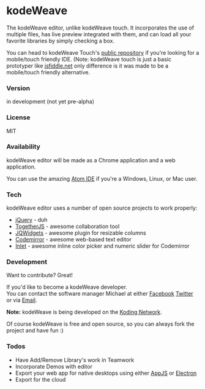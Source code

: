 # kodeWeave
The kodeWeave editor, unlike kodeWeave touch. It incorporates the use of multiple files, has live preview integrated with them, and can load all your favorite libraries by simply checking a box.

You can head to kodeWeave Touch's [public repository](https://github.com/mikethedj4/kodeWeave-Touch/) if you're looking for a mobile/touch friendly IDE. (Note: kodeWeave touch is just a basic prototyper like [jsfiddle.net](http://jsfiddle.net/) only difference is it was made to be a mobile/touch friendly alternative.

### Version
in development (not yet pre-alpha)

### License
MIT

### Availability
kodeWeave editor will be made as a Chrome application and a web application. 

You can use the amazing [Atom IDE](https://atom.io/) if you're a Windows, Linux, or Mac user.

### Tech
kodeWeave editor uses a number of open source projects to work properly:

* [jQuery](http://jquery.com/) - duh
* [TogetherJS](https://togetherjs.com/) - awesome collaboration tool
* [JQWidgets](http://www.jqwidgets.com/jquery-widgets-demo/demos/jqxsplitter/index.htm#demos/jqxsplitter/nested-splitters.htm) - awesome plugin for resizable columns 
* [Codemirror](http://codemirror.net/) - awesome web-based text editor
* [Inlet](https://github.com/enjalot/Inlet) - awesome inline color picker and numeric slider for Codemirror

### Development

Want to contribute? Great!  

If you'd like to become a kodeWeave developer.  
You can contact the software manager Michael at either [Facebook](http://facebook.com/mikethedj4) [Twitter](http://twitter.com/mikethedj4) or via [Email](mailto:mikethedj4@yahoo.com).

**Note:** kodeWeave is being developed on the [Koding Network](http://koding.com/). 

Of course kodeWeave is free and open source, so you can always fork the project and have fun :)

### Todos

 - Have Add/Remove Library's work in Teamwork
 - Incorporate Demos with editor
 - Export your web app for native desktops using either [AppJS](http://appjs.com/) or [Electron](http://electron.atom.io/)
 - Export for the cloud
